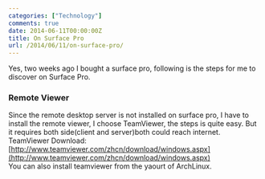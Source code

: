 ```yaml
---
categories: ["Technology"]
comments: true
date: 2014-06-11T00:00:00Z
title: On Surface Pro
url: /2014/06/11/on-surface-pro/
---
```


Yes, two weeks ago I bought a surface pro, following is the steps for me to discover on Surface Pro. 
### Remote Viewer
Since the remote desktop server is not installed on surface pro, I have to install the remote viewer, I choose TeamViewer, the steps is quite easy. But it requires both side(client and server)both could reach internet.     
TeamViewer Download:     
[http://www.teamviewer.com/zhcn/download/windows.aspx](http://www.teamviewer.com/zhcn/download/windows.aspx)    
You can also install teamviewer from the yaourt of ArchLinux.     


